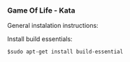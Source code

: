 ### Game Of Life - Kata

General instalation instructions:

Install build essentials:
```
$sudo apt-get install build-essential
```
